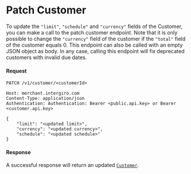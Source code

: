 # Patch Customer
To update the `"limit"`, `"schedule"` and `"currency"` fields of the Customer, you can make a call to the patch customer endpoint. 
Note that it is only possible to change the `"currency"` field of the customer if the `"total"` field of the customer equals 0. 
This endpoint can also be called with an empty JSON object as body. 
In any case, calling this endpoint will fix deprecated customers with invalid due dates.
<!-- In any case, calling this endpoint will fix deprecated customers with invalid balance configurations and due dates. -->

#### Request 
``` {1}
PATCH /v1/customer/<customerId>

Host: merchant.intergiro.com
Content-Type: application/json
Authentication: Authentication: Bearer <public.api.key> or Bearer <customer.api.key>

{
    "limit": "<updated limit>",
    "currency": "<updated currency>",
    "schedule": "<updated schedule>"
}
```

#### Response
A successful response will return an updated [`Customer`](../reference/customer.html#customer).